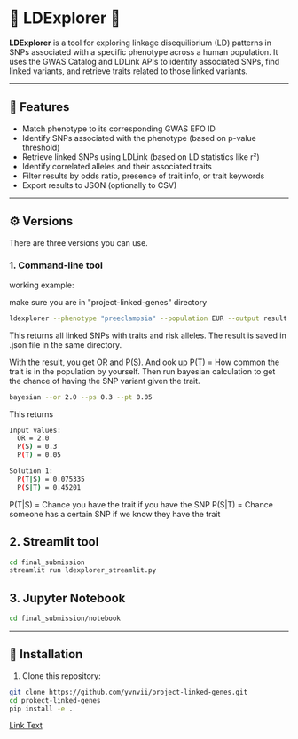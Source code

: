 # 🧬 LDExplorer 🧬

**LDExplorer** is a tool for exploring linkage disequilibrium (LD) patterns in SNPs associated with a specific phenotype across a human population. It uses the GWAS Catalog and LDLink APIs to identify associated SNPs, find linked variants, and retrieve traits related to those linked variants.

---

## 🚀 Features

- Match phenotype to its corresponding GWAS EFO ID
- Identify SNPs associated with the phenotype (based on p-value threshold)
- Retrieve linked SNPs using LDLink (based on LD statistics like r²)
- Identify correlated alleles and their associated traits
- Filter results by odds ratio, presence of trait info, or trait keywords
- Export results to JSON (optionally to CSV)

---

## ⚙️ Versions

There are three versions you can use.

### 1. Command-line tool

working example:

make sure you are in "project-linked-genes" directory
```bash
ldexplorer --phenotype "preeclampsia" --population EUR --output result.json
```
This returns all linked SNPs with traits and risk alleles. The result is saved in .json file in the same directory.

With the result, you get OR and P(S).
And ook up P(T) = How common the trait is in the population by yourself. Then run bayesian calculation to get the chance of having the SNP variant given the trait.

```bash
bayesian --or 2.0 --ps 0.3 --pt 0.05
```
This returns

```bash
Input values:
  OR = 2.0
  P(S) = 0.3
  P(T) = 0.05

Solution 1:
  P(T|S) = 0.075335
  P(S|T) = 0.45201
```

P(T|S) = Chance you have the trait if you have the SNP
P(S|T) = Chance someone has a certain SNP if we know they have the trait

## 2. Streamlit tool

```bash
cd final_submission
streamlit run ldexplorer_streamlit.py 
```

## 3. Jupyter Notebook
```bash
cd final_submission/notebook
```

---

## 🧱 Installation

1. Clone this repository:

```bash
git clone https://github.com/yvnvii/project-linked-genes.git
cd prokect-linked-genes
pip install -e .

```

[Link Text](https://docs.google.com/presentation/d/1to-E5VGYmTZpUr2RKmmmfa3kL9oDQN7IqkT8eVcG2sI/edit?usp=sharing)
